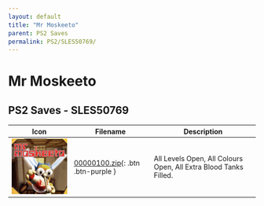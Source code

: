 ```yaml
---
layout: default
title: "Mr Moskeeto"
parent: PS2 Saves
permalink: PS2/SLES50769/
---
```

# Mr Moskeeto

## PS2 Saves - SLES50769

| Icon | Filename | Description |
|------|----------|-------------|
| ![Mr Moskeeto](icon0.png) | [00000100.zip](00000100.zip){: .btn .btn-purple } | All Levels Open, All Colours Open, All Extra Blood Tanks Filled. |
